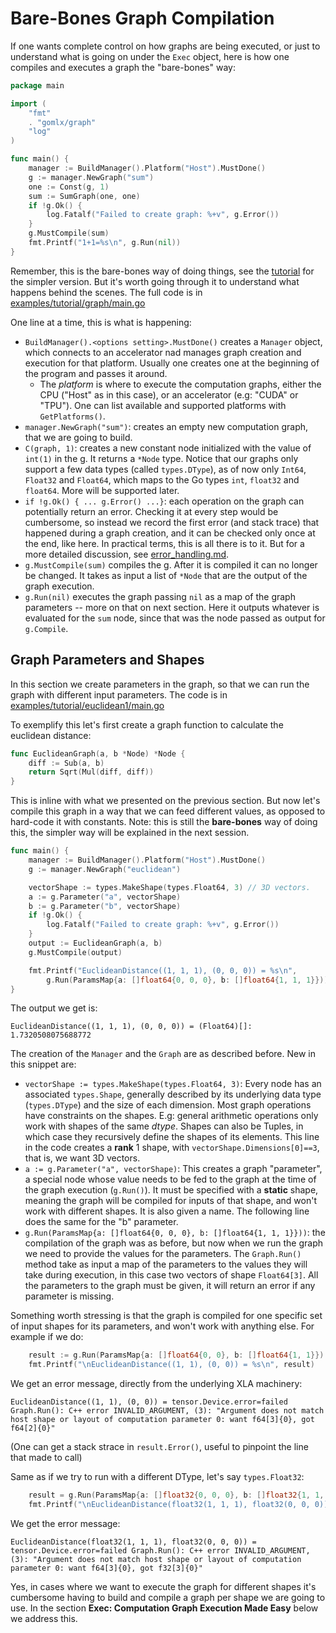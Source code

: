 # Bare-Bones Graph Compilation

If one wants complete control on how graphs are being executed, or just to understand what is going
on under the `Exec` object, here is how one compiles and executes a graph the "bare-bones" way:

```go
package main

import (
	"fmt"
	. "gomlx/graph"
	"log"
)

func main() {
	manager := BuildManager().Platform("Host").MustDone()
	g := manager.NewGraph("sum")
	one := Const(g, 1)
	sum := SumGraph(one, one)
	if !g.Ok() {
		log.Fatalf("Failed to create graph: %+v", g.Error())
	}
	g.MustCompile(sum)
	fmt.Printf("1+1=%s\n", g.Run(nil))
}
```

Remember, this is the bare-bones way of doing things, see the [tutorial](../examples/tutorial/tutorial.ipynb)
for the simpler version. But it's worth going through it to understand what happens behind the scenes. 
The full code is in [examples/tutorial/graph/main.go](../examples/tutorial/graph/main.go)

One line at a time, this is what is happening:

* `BuildManager().<options setting>.MustDone()` creates a `Manager` object, which connects to an accelerator
  nad manages graph creation and execution for that platform. Usually one creates one at the beginning of
  the program and passes it around.
    * The *platform* is where to execute the computation graphs, either the CPU ("Host" as in this case), or
      an accelerator (e.g: "CUDA" or "TPU"). One can list available and supported platforms with
      `GetPlatforms()`.
* `manager.NewGraph("sum")`: creates an empty new computation graph, that we are going to build.
* `C(graph, 1)`: creates a new constant node initialized with the value of `int(1)` in the g.
  It returns a `*Node` type. Notice that our graphs only support a few data types
  (called `types.DType`), as of now only `Int64`, `Float32` and `Float64`, which maps to the
  Go types `int`, `float32` and `float64`. More will be supported later.
* `if !g.Ok() { ... g.Error() ...}`: each operation on the graph can potentially
  return an error. Checking it at every step would be cumbersome, so instead we record the
  first error (and stack trace) that happened during a graph creation, and it can be checked
  only once at the end, like here. In practical terms, this is all there is to it. But for
  a more detailed discussion, see [error_handling.md](docs/error_handling.md).
* `g.MustCompile(sum)` compiles the g. After it is compiled it can no longer be changed. It
  takes as input a list of `*Node` that are the output of the graph execution.
* `g.Run(nil)` executes the graph passing `nil` as a map of the graph parameters -- more on that
  on next section. Here it outputs whatever is evaluated for the `sum` node, since that was the node
  passed as output for `g.Compile`.



## Graph Parameters and Shapes

In this section we create parameters in the graph, so that we can run the graph with different input
parameters. The code is in [examples/tutorial/euclidean1/main.go](../examples/tutorial/euclidean1/main.go)

To exemplify this let's first create a graph function to calculate the euclidean distance:

```go
func EuclideanGraph(a, b *Node) *Node {
	diff := Sub(a, b)
	return Sqrt(Mul(diff, diff))
}
```

This is inline with what we presented on the previous section. But now let's compile this graph in a way that
we can feed different values, as opposed to hard-code it with constants. Note: this is still the **bare-bones**
way of doing this, the simpler way will be explained in the next session.

```go
func main() {
	manager := BuildManager().Platform("Host").MustDone()
	g := manager.NewGraph("euclidean")

	vectorShape := types.MakeShape(types.Float64, 3) // 3D vectors.
	a := g.Parameter("a", vectorShape)
	b := g.Parameter("b", vectorShape)
	if !g.Ok() {
		log.Fatalf("Failed to create graph: %+v", g.Error())
	}
	output := EuclideanGraph(a, b)
	g.MustCompile(output)

	fmt.Printf("EuclideanDistance((1, 1, 1), (0, 0, 0)) = %s\n",
		g.Run(ParamsMap{a: []float64{0, 0, 0}, b: []float64{1, 1, 1}}))    
}
```

The output we get is:

```
EuclideanDistance((1, 1, 1), (0, 0, 0)) = (Float64)[]: 1.7320508075688772
```

The creation of the `Manager` and the `Graph` are as described before. New in this snippet are:

* `vectorShape := types.MakeShape(types.Float64, 3)`: Every node has an associated `types.Shape`,
  generally described by its underlying data type (`types.DType`) and the size of each dimension. Most graph
  operations have constraints on the shapes. E.g: general arithmetic operations only work with shapes of the
  same *dtype*. Shapes can also be Tuples, in which case they recursively define the shapes of its elements.
  This line in the code creates a **rank** 1 shape, with `vectorShape.Dimensions[0]==3`, that is, we want
  3D vectors.
* `a := g.Parameter("a", vectorShape)`: This creates a graph "parameter", a special node whose
  value needs to be fed to the graph at the time of the graph execution (`g.Run()`). It must be specified
  with a **static** shape, meaning the graph will be compiled for inputs of that shape, and won't work
  with different shapes. It is also given a name. The following line does the same for the "b" parameter.
* `g.Run(ParamsMap{a: []float64{0, 0, 0}, b: []float64{1, 1, 1}}))`: the compilation of the
  graph was as before, but now when we run the graph we need to provide the values for the parameters.
  The `Graph.Run()` method take as input a map of the parameters to the values they will take during
  execution, in this case two vectors of shape `Float64[3]`. All the parameters to the graph must
  be given, it will return an error if any parameter is missing.

Something worth stressing is that the graph is compiled for one specific set of input shapes
for its parameters, and won't work with anything else. For example if we do:

```go
	result := g.Run(ParamsMap{a: []float64{0, 0}, b: []float64{1, 1}})
	fmt.Printf("\nEuclideanDistance((1, 1), (0, 0)) = %s\n", result)
```

We get an error message, directly from the underlying XLA machinery:

```
EuclideanDistance((1, 1), (0, 0)) = tensor.Device.error=failed Graph.Run(): C++ error INVALID_ARGUMENT, (3): "Argument does not match host shape or layout of computation parameter 0: want f64[3]{0}, got f64[2]{0}"
```

(One can get a stack strace in `result.Error()`, useful to pinpoint the line that made to call)

Same as if we try to run with a different DType, let's say `types.Float32`:

```go
	result = g.Run(ParamsMap{a: []float32{0, 0, 0}, b: []float32{1, 1, 1}})
    fmt.Printf("\nEuclideanDistance(float32(1, 1, 1), float32(0, 0, 0)) = %s\n", result)
```

We get the error message:

```
EuclideanDistance(float32(1, 1, 1), float32(0, 0, 0)) = tensor.Device.error=failed Graph.Run(): C++ error INVALID_ARGUMENT, (3): "Argument does not match host shape or layout of computation parameter 0: want f64[3]{0}, got f32[3]{0}"
```

Yes, in cases where we want to execute the graph for different shapes it's cumbersome having to build and
compile a graph per shape we are going to use. In the section **Exec: Computation Graph Execution Made Easy**
below we address this.
